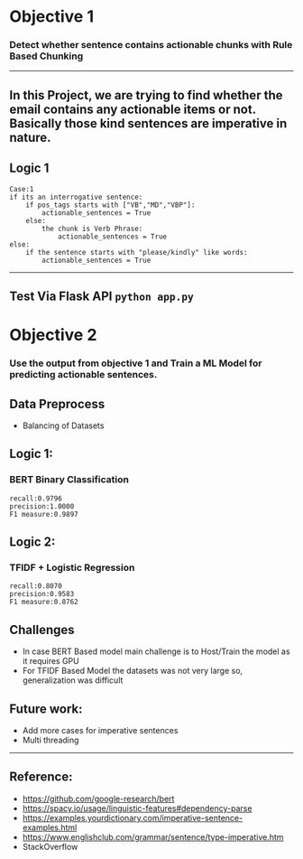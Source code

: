 # Objective 1
### Detect whether sentence contains actionable chunks with Rule Based Chunking
---------------------------------------------------------------------------

In this Project, we are trying to find whether the email contains any actionable items or not.
Basically those kind sentences are imperative in nature.
---------------------------------------------------------------------------
## Logic 1

```
Case:1
if its an interrogative sentence:
	if pos_tags starts with ["VB","MD","VBP"]:
		actionable_sentences = True
	else:
		the chunk is Verb Phrase:
			actionable_sentences = True
else:
	if the sentence starts with "please/kindly" like words:
		actionable_sentences = True

```

---------------------------------------------------------------------------
Test Via Flask API
```python app.py```
---------------------------------------------------------------------------

# Objective 2
### Use the output from objective 1 and Train a ML Model for predicting actionable sentences.

## Data Preprocess
- Balancing of Datasets

## Logic 1:
### BERT Binary Classification 
```
recall:0.9796
precision:1.0000
F1 measure:0.9897
```

## Logic 2:
### TFIDF + Logistic Regression
```
recall:0.8070
precision:0.9583
F1 measure:0.8762
```

## Challenges
- In case BERT Based model main challenge is to Host/Train the model as it requires GPU
- For TFIDF Based Model the datasets was not very large so, generalization was difficult

## Future work:
- Add more cases for imperative sentences 
- Multi threading

---------------------------------------------------------------------------

## Reference:
- https://github.com/google-research/bert
- https://spacy.io/usage/linguistic-features#dependency-parse
- https://examples.yourdictionary.com/imperative-sentence-examples.html
- https://www.englishclub.com/grammar/sentence/type-imperative.htm
- StackOverflow